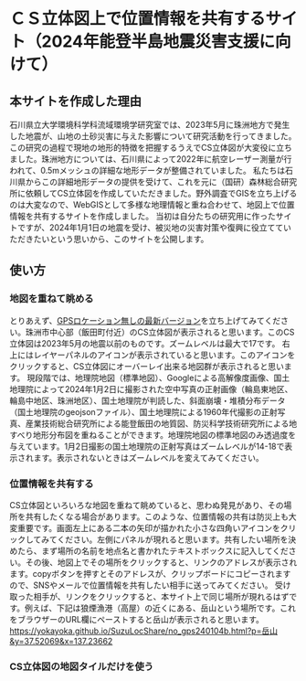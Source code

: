 # ＣＳ立体図上で位置情報を共有するサイト（2024年能登半島地震災害支援に向けて）
## 本サイトを作成した理由
石川県立大学環境科学科流域環境学研究室では、2023年5月に珠洲地方で発生した地震が、山地の土砂災害に与えた影響について研究活動を行ってきました。
この研究の過程で現地の地形的特徴を把握するうえでCS立体図が大変役に立ちました。珠洲地方については、石川県によって2022年に航空レーザー測量が行われて、0.5mメッシュの詳細な地形データが整備されていました。
私たちは石川県からこの詳細地形データの提供を受けて、これを元に（国研）森林総合研究所に依頼してCS立体図を作成していただきました。野外調査でGISを立ち上げるのは大変なので、WebGISとして多様な地理情報と重ね合わせて、地図上で位置情報を共有するサイトを作成しました。
当初は自分たちの研究用に作ったサイトですが、2024年1月1日の地震を受け、被災地の災害対策や復興に役立てていただきたいという思いから、このサイトを公開します。
## 使い方
### 地図を重ねて眺める
とりあえず、[GPSロケーション無しの最新バージョン](https://yokayoka.github.io/SuzuLocShare/no_gps240104b.html)を立ち上げてみてください。珠洲市中心部（飯田町付近）のCS立体図が表示されると思います。このCS立体図は2023年5月の地震以前のものです。ズームレベルは最大で17です。
右上にはレイヤーパネルのアイコンが表示されていると思います。このアイコンをクリックすると、CS立体図にオーバーレイ出来る地図群が表示されると思います。
現段階では、地理院地図（標準地図）、Googleによる高解像度画像、国土地理院によって2024年1月2日に撮影された空中写真の正射画像（輪島東地区、輪島中地区、珠洲地区）、国土地理院が判読した、斜面崩壊・堆積分布データ（国土地理院のgeojsonファイル）、国土地理院による1960年代撮影の正射写真、産業技術総合研究所による能登飯田の地質図、防災科学技術研究所による地すべり地形分布図を重ねることができます。地理院地図の標準地図のみ透過度を与えています。1月2日撮影の国土地理院の正射写真はズームレベルが14-18で表示されます。表示されないときはズームレベルを変えてみてください。
### 位置情報を共有する
CS立体図といろいろな地図を重ねて眺めていると、思わぬ発見があり、その場所を共有したくなる場合があります。このような、位置情報の共有は防災上も大変重要です。画面左上にある二本の矢印が描かれた小さな四角いアイコンをクリックしてみてください。左側にパネルが現れると思います。共有したい場所を決めたら、まず場所の名前を地点名と書かれたテキストボックスに記入してください。その後、地図上でその場所をクリックすると、リンクのアドレスが表示されます。copyボタンを押すとそのアドレスが、クリップボードにコピーされますので、SNSやメールで位置情報を共有したい相手に送ってみてください。
受け取った相手が、リンクをクリックすると、本サイト上で同じ場所が現れるはずです。例えば、下記は狼煙漁港（高屋）の近くにある、岳山という場所です。これをブラウザーのURL欄にペーストすると岳山が表示されると思います。
https://yokayoka.github.io/SuzuLocShare/no_gps240104b.html?p=岳山&y=37.52069&x=137.23662
### CS立体図の地図タイルだけを使う



